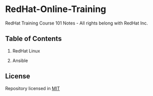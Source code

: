 # RedHat-Online-Training

RedHat Training Course 101 Notes - All rights belong with RedHat Inc.

## Table of Contents

1. RedHat Linux

2. Ansible

## License

Repository licensed in [MIT](LICENSE)
